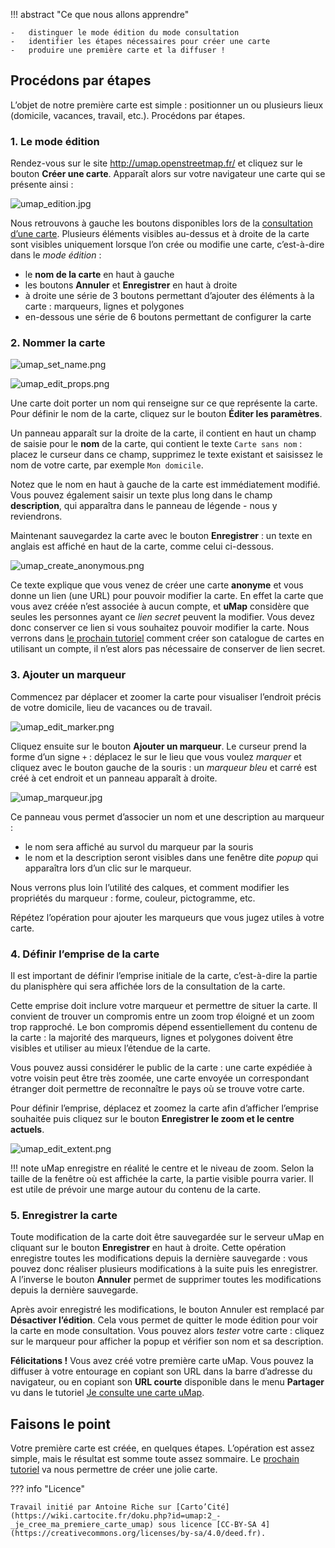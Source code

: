 !!! abstract "Ce que nous allons apprendre"

    -   distinguer le mode édition du mode consultation
    -   identifier les étapes nécessaires pour créer une carte
    -   produire une première carte et la diffuser !

## Procédons par étapes

L’objet de notre première carte est simple : positionner un ou plusieurs
lieux (domicile, vacances, travail, etc.). Procédons par étapes.

### 1. Le mode édition

Rendez-vous sur le site <http://umap.openstreetmap.fr/> et cliquez sur
le bouton **Créer une carte**. Apparaît alors sur votre navigateur une
carte qui se présente ainsi :

![umap_edition.jpg](../static/tutoriels/2-je-cree-ma-premiere-carte-umap/umap_edition.jpg)

Nous retrouvons à gauche les boutons disponibles lors de la
[consultation d’une carte](1-browsing-a-map.md).
Plusieurs éléments visibles au-dessus et à droite de la carte sont
visibles uniquement lorsque l’on crée ou modifie une carte, c’est-à-dire
dans le *mode édition* :

-   le **nom de la carte** en haut à gauche
-   les boutons **Annuler** et **Enregistrer** en haut à droite
-   à droite une série de 3 boutons permettant d’ajouter des éléments à
    la carte : marqueurs, lignes et polygones
-   en-dessous une série de 6 boutons permettant de configurer la carte

### 2. Nommer la carte

![umap_set_name.png](../static/tutoriels/2-je-cree-ma-premiere-carte-umap/umap_set_name.png)

![umap_edit_props.png](../static/tutoriels/2-je-cree-ma-premiere-carte-umap/umap_edit_props.png)

Une carte doit porter
un nom qui renseigne sur ce que représente la carte. Pour définir le nom
de la carte, cliquez sur le bouton **Éditer les paramètres**.

Un panneau apparaît sur la droite de la carte, il contient en haut un
champ de saisie pour le **nom** de la carte, qui contient le texte
`Carte sans nom` : placez le curseur dans ce champ, supprimez le texte
existant et saisissez le nom de votre carte, par exemple `Mon domicile`.

Notez que le nom en haut à gauche de la carte est immédiatement modifié.
Vous pouvez également saisir un texte plus long dans le champ
**description**, qui apparaîtra dans le panneau de légende - nous y
reviendrons.

Maintenant sauvegardez la carte avec le bouton **Enregistrer** : un
texte en anglais est affiché en haut de la carte, comme celui
ci-dessous.

![umap_create_anonymous.png](../static/tutoriels/2-je-cree-ma-premiere-carte-umap/umap_create_anonymous.png)

Ce texte explique que vous venez de créer une carte **anonyme** et vous
donne un lien (une URL) pour pouvoir modifier la carte. En effet la
carte que vous avez créée n’est associée à aucun compte, et **uMap**
considère que seules les personnes ayant ce *lien secret* peuvent la
modifier. Vous devez donc conserver ce lien si vous souhaitez pouvoir
modifier la carte. Nous verrons dans [le prochain tutoriel](3-create-account.md) comment
créer son catalogue de cartes en utilisant un compte, il n’est alors pas
nécessaire de conserver de lien secret.

### 3. Ajouter un marqueur

Commencez par déplacer et zoomer la carte pour visualiser l’endroit
précis de votre domicile, lieu de vacances ou de travail.

![umap_edit_marker.png](../static/tutoriels/2-je-cree-ma-premiere-carte-umap/umap_edit_marker.png)

Cliquez ensuite sur
le bouton **Ajouter un marqueur**. Le curseur prend la forme d’un signe
`+` : déplacez le sur le lieu que vous voulez *marquer* et cliquez avec
le bouton gauche de la souris : un *marqueur bleu* et carré est créé à
cet endroit et un panneau apparaît à droite.

![umap_marqueur.jpg](../static/tutoriels/2-je-cree-ma-premiere-carte-umap/umap_marqueur.jpg)

Ce panneau vous permet
d’associer un nom et une description au marqueur :

-   le nom sera affiché au survol du marqueur par la souris
-   le nom et la description seront visibles dans une fenêtre dite
    *popup* qui apparaîtra lors d’un clic sur le marqueur.

Nous verrons plus loin l’utilité des calques, et comment modifier les
propriétés du marqueur : forme, couleur, pictogramme, etc.

Répétez l’opération pour ajouter les marqueurs que vous jugez utiles à
votre carte.

### 4. Définir l’emprise de la carte

Il est important de définir l’emprise initiale de la carte, c’est-à-dire
la partie du planisphère qui sera affichée lors de la consultation de la
carte.

Cette emprise doit inclure votre marqueur et permettre de situer la
carte. Il convient de trouver un compromis entre un zoom trop éloigné et
un zoom trop rapproché. Le bon compromis dépend essentiellement du
contenu de la carte : la majorité des marqueurs, lignes et polygones
doivent être visibles et utiliser au mieux l’étendue de la carte.

Vous pouvez aussi considérer le public de la carte : une carte expédiée
à votre voisin peut être très zoomée, une carte envoyée un correspondant
étranger doit permettre de reconnaître le pays où se trouve votre carte.


Pour définir
l’emprise, déplacez et zoomez la carte afin d’afficher l’emprise
souhaitée puis cliquez sur le bouton **Enregistrer le zoom et le centre
actuels**.

![umap_edit_extent.png](../static/tutoriels/2-je-cree-ma-premiere-carte-umap/umap_edit_extent.png)

!!! note
    uMap enregistre en réalité le centre et le niveau de
    zoom. Selon la taille de la fenêtre où est affichée la carte, la partie
    visible pourra varier. Il est utile de prévoir une marge autour du
    contenu de la carte.

### 5. Enregistrer la carte

Toute modification de la carte doit être sauvegardée sur le serveur uMap
en cliquant sur le bouton **Enregistrer** en haut à droite. Cette
opération enregistre toutes les modifications depuis la dernière
sauvegarde : vous pouvez donc réaliser plusieurs modifications à la
suite puis les enregistrer. A l’inverse le bouton **Annuler** permet de
supprimer toutes les modifications depuis la dernière sauvegarde.

Après avoir enregistré les modifications, le bouton Annuler est remplacé
par **Désactiver l’édition**. Cela vous permet de quitter le mode
édition pour voir la carte en mode consultation. Vous pouvez alors
*tester* votre carte : cliquez sur le marqueur pour afficher la popup et
vérifier son nom et sa description.

**Félicitations !** Vous avez créé votre première carte uMap. Vous
pouvez la diffuser à votre entourage en copiant son URL dans la barre
d’adresse du navigateur, ou en copiant son **URL courte** disponible
dans le menu **Partager** vu dans le tutoriel [Je consulte une carte
uMap](1-browsing-a-map.md).

## Faisons le point

Votre première carte est créée, en quelques étapes. L’opération est
assez simple, mais le résultat est somme toute assez sommaire. Le
[prochain tutoriel](3-create-account.md) va nous
permettre de créer une jolie carte.


??? info "Licence"

    Travail initié par Antoine Riche sur [Carto’Cité](https://wiki.cartocite.fr/doku.php?id=umap:2_-_je_cree_ma_premiere_carte_umap) sous licence [CC-BY-SA 4](https://creativecommons.org/licenses/by-sa/4.0/deed.fr).

